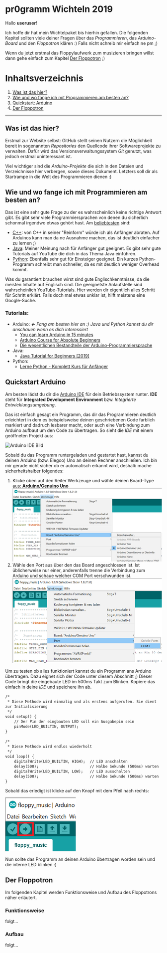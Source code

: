 # pr0gramm Wichteln 2019

Hallo **useruser**!

Ich hoffe dir hat mein Wichtelpaket bis hierhin gefallen. Die folgenden Kapitel sollten viele deiner Fragen über das *Programmieren*, das *Arduino-Board* und den *Floppotron* klären :) Falls nicht schreib mir einfach ne pm ;)

Wenn du jetzt erstmal das Floppylaufwerk zum musizieren bringen willst dann gehe einfach zum Kapitel [Der Floppotron](#Der-Floppotron) ;)


# Inhaltsverzeichnis
1. [Was ist das hier?](#Was-ist-das-hier?)
2. [Wie und wo fange ich mit Programmieren am besten an?](#Wie-und-wo-fange-ich-mit-Programmieren-am-besten-an?)
2. [Quickstart: Arduino](#Quickstart-Arduino)
3. [Der Floppotron](#Der-Floppotron)
---

## Was ist das hier?
Erstmal zur Website selbst: GitHub stellt seinen Nutzern die Möglichkeit bereit in sogenannten *Repositories* den Quellcode ihrer Softwareprojekte zu verwalten. Dafür wird das Versionsverwaltungssystem *Git* genutzt, was jedoch erstmal uninteressant ist. 

Viel wichtiger sind die *Arduino-Projekte* die sich in den Dateien und Verzeichnisse hier verbergen, sowie dieses Dokument. Letzters soll dir als Startrampe in die Welt des Programmieren dienen :) 

## Wie und wo fange ich mit Programmieren am besten an?
Das ist eine sehr gute Frage zu der es wahrscheinlich keine richtige Antwort gibt. Es gibt sehr viele Programmiersprachen von denen du sicherlich schonmal irgendwo etwas gehört hast. Am [beliebtesten](https://fossbytes.com/most-popular-programming-languages/) sind:

* [C++](https://www.wikiwand.com/de/C%2B%2B): von C++ in seiner "Reinform" würde ich als Anfänger abraten. Auf Arduinos kann man da ne Ausnahme machen, das ist deutlich einfacher zu lernen ;)
* [Java](https://www.wikiwand.com/de/Java_(Programmiersprache)): Meiner Meinung nach für Anfänger gut geeignet. Es gibt sehr gute Tutorials auf YouTube die dich in das Thema Java einführen. 
* [Python](https://www.wikiwand.com/de/Python_(Programmiersprache)): Ebenfalls sehr gut für Einsteiger geeignet. Ein kurzes Python-Programm schreibt man schneller, da es mit deutlich weniger Overhead kommt.

Was du garantiert brauchen wirst sind gute Englischkenntnisse, da die meisten Inhalte auf Englisch sind. Die geeignetste Anlaufstelle sind wahrscheinlich YouTube-Tutorials. Hier werden dir eigentlich alles Schritt für Schritt erklärt. Falls doch mal etwas unklar ist, hilft meistens eine Google-Suche.

### Tutorials:
* Arduino: ***←** Fang am besten hier an :) Java und Python kannst du dir anschauen wenn es dich interessiert*
    * [You can learn Arduino in 15 minutes](https://www.youtube.com/watch?v=nL34zDTPkcs) 
    * [Arduino Course for Absolute Beginners](https://www.youtube.com/playlist?list=PLZfay8jtbyJt6gkkOgeeapCS_UrsgfuJA)
    * [Die wesentlichen Bestandteile der Arduino-Programmiersprache](https://www.arduino.cc/reference/de/)
* Java: 
    * [Java Tutorial for Beginners [2019]](https://www.youtube.com/watch?v=eIrMbAQSU34)
* Python:
    * [Lerne Python - Komplett Kurs für Anfänger](https://www.youtube.com/watch?v=rfscVS0vtbw)


## Quickstart Arduino
Am besten lädst du dir die [Arduino IDE](https://www.arduino.cc/en/Main/Software) für dein Betriebssystem runter. **IDE** steht für **Integrated Development Environment** bzw. *Integrierte Entwicklungsumgebung*. 

Das ist einfach gesagt ein Programm, das dir das Programmieren deutlich erleichtert in dem es beispielsweise deinen geschriebenen Code farblich markiert und dadruch lesbarer macht, oder auch eine Verbindung zum Arduino aufbaut um den Code zu übertragen. So sieht die *IDE* mit einem geöffneten Projekt aus:

![Arduino IDE Bild](imgs\arduino_ide.png)

Sobald du das Programm runtergeladen und gestartet hast, kannst du deinen Arduino (bzw. Elegoo) Uno an deinen Rechner anschließen. Ich bin mir gerade nicht sicher ob er automatisch erkannt wird, deshalb mache sicherheitshalber folgendes:

1. Klicke oben auf den Reiter Werkzeuge und wähle deinen Board-Type aus: **Arduino/Genuino Uno**
    ![Board-Type-Selection](imgs\board_selection.png)
2. Wähle den Port aus über den das Board angeschlossen ist. Ist üblicherweise nur einer, anderenfalls trenne die Verbindung zum Arduino und schaue welcher COM Port verschwunden ist.
    ![Port_Selection](imgs\port_selection.png)

Um zu testen ob alles funktioniert kannst du ein Programm ans Arduino übertragen. Dazu eignet sich der Code unter diesem Abschnitt ;) Dieser Code bringt die eingebaute LED im 500ms Takt zum Blinken. Kopiere das einfach in deine *IDE* und speichere ihn ab.

    /* 
     * Diese Methode wird einmalig und als erstens aufgerufen. Sie dient zur Initialisierung
     */
    void setup() {
        // Der Pin der eingbauten LED soll ein Ausgabepin sein
        pinMode(LED_BUILTIN, OUTPUT);
    }

    /* 
     * Diese Methode wird endlos wiederholt
     */
    void loop() {
        digitalWrite(LED_BUILTIN, HIGH);  // LED anschalten 
        delay(500);                       // Halbe Sekunde (500ms) warten
        digitalWrite(LED_BUILTIN, LOW);   // LED ausschalten
        delay(500);                       // Halbe Sekunde (500ms) warten
    }

 Sobald das erledigt ist klicke auf den Knopf mit dem Pfeil nach rechts:

 ![Controls](imgs\controls.png)

Nun sollte das Programm an deinen Arduino übertragen worden sein und die interne LED blinken :)


## Der Floppotron
Im folgenden Kapitel werden Funktionsweise und Aufbau des Floppotrons näher erläutert.

### Funktionsweise
folgt...

### Aufbau
folgt...


